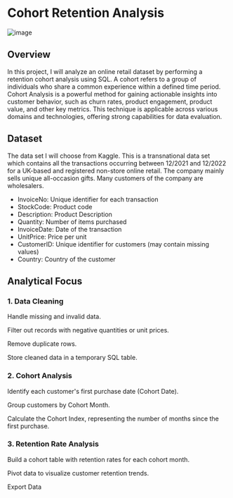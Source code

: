 # Cohort Retention Analysis
![image](https://github.com/user-attachments/assets/db9b8fee-fec7-473a-9ad3-598be91ac6f4)

## Overview
In this project, I will analyze an online retail dataset by performing a retention cohort analysis using SQL. A cohort refers to a group of individuals who share a common experience within a defined time period. Cohort Analysis is a powerful method for gaining actionable insights into customer behavior, such as churn rates, product engagement, product value, and other key metrics. This technique is applicable across various domains and technologies, offering strong capabilities for data evaluation.

## Dataset
The data set I will choose from Kaggle. This is a transnational data set which contains all the transactions occurring between 12/2021 and 12/2022 for a UK-based and registered non-store online retail. The company mainly sells unique all-occasion gifts. Many customers of the company are wholesalers.

- InvoiceNo: Unique identifier for each transaction
- StockCode: Product code
- Description: Product Description
- Quantity: Number of items purchased
- InvoiceDate: Date of the transaction
- UnitPrice: Price per unit
- CustomerID: Unique identifier for customers (may contain missing values)
- Country: Country of the customer

## Analytical Focus

### 1. Data Cleaning

Handle missing and invalid data.

Filter out records with negative quantities or unit prices.

Remove duplicate rows.

Store cleaned data in a temporary SQL table.

### 2. Cohort Analysis

Identify each customer's first purchase date (Cohort Date).

Group customers by Cohort Month.

Calculate the Cohort Index, representing the number of months since the first purchase.

### 3. Retention Rate Analysis

Build a cohort table with retention rates for each cohort month.

Pivot data to visualize customer retention trends.

Export Data


